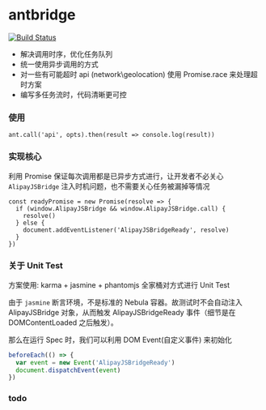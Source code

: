 # antbridge

<p align="left">
  <a href="https://circleci.com/gh/jschyz/antbridge/tree/master"><img src="https://img.shields.io/circleci/project/jschyz/antbridge/master.svg" alt="Build Status"></a>
</p>

- 解决调用时序，优化任务队列
- 统一使用异步调用的方式
- 对一些有可能超时 api (network\geolocation) 使用 Promise.race 来处理超时方案
- 编写多任务流时，代码清晰更可控

### 使用
```
ant.call('api', opts).then(result => console.log(result))
```

### 实现核心

利用 Promise 保证每次调用都是已异步方式进行，让开发者不必关心 `AlipayJSBridge` 注入时机问题，也不需要关心任务被漏掉等情况

```
const readyPromise = new Promise(resolve => {
  if (window.AlipayJSBridge && window.AlipayJSBridge.call) {
    resolve()
  } else {
    document.addEventListener('AlipayJSBridgeReady', resolve)
  }
})
```

### 关于 Unit Test

方案使用: karma + jasmine + phantomjs 全家桶对方式进行 Unit Test

由于 `jasmine` 断言环境，不是标准的 Nebula 容器。故测试时不会自动注入 AlipayJSBridge 对象，从而触发 AlipayJSBridgeReady 事件（细节是在 DOMContentLoaded 之后触发）。

那么在运行 Spec 时，我们可以利用 DOM Event(自定义事件) 来初始化

``` javascript
beforeEach(() => {
  var event = new Event('AlipayJSBridgeReady')
  document.dispatchEvent(event)
})
```

### todo
